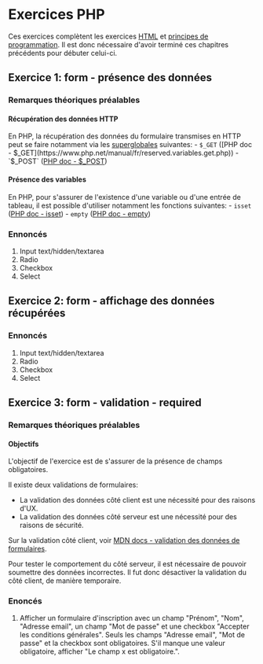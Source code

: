 # Exercices PHP

Ces exercices complètent les exercices [HTML](../html) et [principes de programmation](../pp). Il est donc nécessaire d'avoir terminé ces chapitres précédents pour débuter celui-ci.


## Exercice 1: form - présence des données

### Remarques théoriques préalables

#### Récupération des données HTTP

En PHP, la récupération des données du formulaire transmises en HTTP peut se faire notamment via les [superglobales](https://www.php.net/manual/fr/language.variables.superglobals.php) suivantes:
    - `$_GET` ([PHP doc - $_GET](https://www.php.net/manual/fr/reserved.variables.get.php)) 
    - `$_POST` ([PHP doc - $_POST](https://www.php.net/manual/fr/reserved.variables.post.php)) 

#### Présence des variables

En PHP, pour s'assurer de l'existence d'une variable ou d'une entrée de tableau, il est possible d'utiliser notamment les fonctions suivantes:
    - `isset` ([PHP doc - isset](https://www.php.net/manual/fr/function.isset.php)) 
    - `empty` ([PHP doc - empty](https://www.php.net/manual/fr/function.empty.php)) 

### Ennoncés

 1. Input text/hidden/textarea
 2. Radio
 3. Checkbox
 4. Select

## Exercice 2: form - affichage des données récupérées

### Ennoncés

 1. Input text/hidden/textarea
 2. Radio
 3. Checkbox
 4. Select

## Exercice 3: form - validation - required

### Remarques théoriques préalables

#### Objectifs

L'objectif de l'exercice est de s'assurer de la présence de champs obligatoires. 

Il existe deux validations de formulaires:
 - La validation des données côté client est une nécessité pour des raisons d'UX.
 - La validation des données côté serveur est une nécessité pour des raisons de sécurité.

Sur la validation côté client, voir [MDN docs - validation des données de formulaires](https://developer.mozilla.org/fr/docs/Learn/Forms/Form_validation).

Pour tester le comportement du côté serveur, il est nécessaire de pouvoir soumettre des données incorrectes. Il fut donc désactiver la validation du côté client, de manière temporaire. 

### Enoncés

 1. Afficher un formulaire d'inscription avec un champ "Prénom", "Nom", "Adresse email", un champ "Mot de passe" et une checkbox "Accepter les conditions générales". Seuls les champs "Adresse email", "Mot de passe" et la checkbox sont obligatoires. S'il manque une valeur obligatoire, afficher "Le champ x est obligatoire.".


